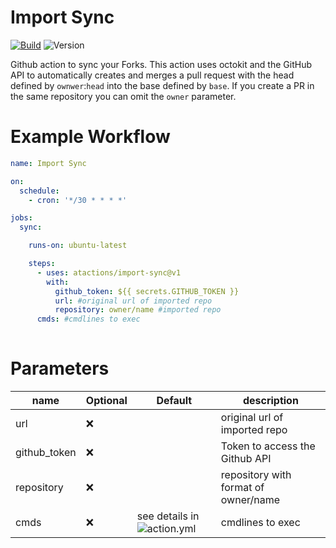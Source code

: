 # Import Sync 

[![Build](https://github.com/atactions/import-sync/workflows/Build%20and%20publish%20result/badge.svg)](https://github.com/atactions/import-sync/actions?workflow=Build%20and%20publish%20result)
![Version](https://img.shields.io/github/v/release/atactions/import-sync?style=flat-square)


Github action to sync your Forks.
This action uses octokit and the GitHub API to automatically creates and merges a pull request with the head defined by `ownwer`:`head` into the base defined by `base`. If you create a PR in the same repository you can omit the `owner` parameter.

# Example Workflow

```yml
name: Import Sync 

on:
  schedule:
    - cron: '*/30 * * * *'

jobs:
  sync:

    runs-on: ubuntu-latest

    steps:
      - uses: atactions/import-sync@v1
        with:
          github_token: ${{ secrets.GITHUB_TOKEN }}
          url: #original url of imported repo
          repository: owner/name #imported repo
	  cmds: #cmdlines to exec
         
```

# Parameters

|  name           |   Optional  |   Default              |   description                                       |
|---              |---          |---                     |---                                                  |
|   url           | ❌          |                        |   original url of imported repo                    |
|   github_token  | ❌          |                        |   Token  to access the Github API                    |
|   repository    | ❌          |                 |   repository with format of owner/name                                      |
|   cmds          | ❌          | see details in ![action.yml](https://github.com/atactions/import-sync/blob/master/action.yml)   |   cmdlines to exec                                        |

